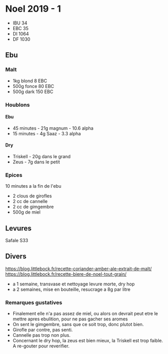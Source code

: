 # Noel 2019 - 1

* IBU 34
* EBC 35
* DI 1064
* DF 1030

## Ebu
### Malt
* 1kg blond 8 EBC
* 500g fonce 80 EBC
* 500g dark 150 EBC

### Houblons
#### Ebu
* 45 minutes - 21g magnum - 10.6 alpha
* 15 minutes - 4g Saaz - 3.3 alpha

#### Dry
* Triskell - 20g dans le grand
* Zeus - 7g dans le petit

### Epices

10 minutes a la fin de l'ebu

* 2 clous de girofles
* 2 cc de cannelle
* 2 cc de gimgembre
* 500g de miel

## Levures
Safale S33

## Divers
https://blog.littlebock.fr/recette-coriander-amber-ale-extrait-de-malt/
https://blog.littlebock.fr/recette-biere-de-noel-tout-grain/

* a 1 semaine, transvase et nettoyage levure morte, dry hop
* a 2 semaines, mise en bouteille, resucrage a 8g par litre

### Remarques gustatives
* Finalement elle n'a pas assez de miel, ou alors on devrait peut etre le mettre apres ebulition, pour ne pas gacher ses aromes
* On sent le gimgembre, sans que ce soit trop, donc plutot bien.
* Girofle par contre, pas senti.
* Cannelle pas trop non plus.
* Concernant le dry hop, la zeus est bien mieux, la Triskell est trop faible. A re-gouter pour reverifier.
